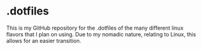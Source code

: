 # .dotfiles

This is my GitHub repository for the .dotfiles of the many different linux flavors that I plan on using. Due to my nomadic nature, relating to Linux, this allows for an easier transition.
